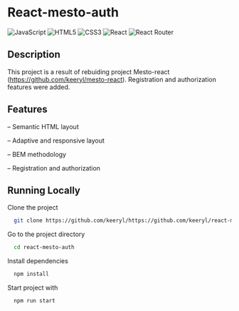 
# React-mesto-auth
![JavaScript](https://img.shields.io/badge/javascript-%23323330.svg?style=for-the-badge&logo=javascript&logoColor=%23F7DF1E)
![HTML5](https://img.shields.io/badge/html5-%23E34F26.svg?style=for-the-badge&logo=html5&logoColor=white)
![CSS3](https://img.shields.io/badge/css3-%231572B6.svg?style=for-the-badge&logo=css3&logoColor=white)
![React](https://img.shields.io/badge/react-%2320232a.svg?style=for-the-badge&logo=react&logoColor=%2361DAFB)
![React Router](https://img.shields.io/badge/React_Router-CA4245?style=for-the-badge&logo=react-router&logoColor=white)

## Description

This project is a result of rebuiding project Mesto-react (https://github.com/keeryl/mesto-react). Registration and authorization features were added.

## Features

– Semantic HTML layout

– Adaptive and responsive layout

– BEM methodology

– Registration and authorization


## Running Locally

Clone the project

```bash
  git clone https://github.com/keeryl/https://github.com/keeryl/react-mesto-auth.git.git
```

Go to the project directory

```bash
  cd react-mesto-auth
```

Install dependencies

```bash
  npm install
```

Start project with
```bash
  npm run start
```
